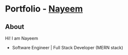 # Portfolio - [Nayeem]()

## About

Hi! I am Nayeem
<br/>
- Software Engineer | Full Stack Developer (MERN stack)
